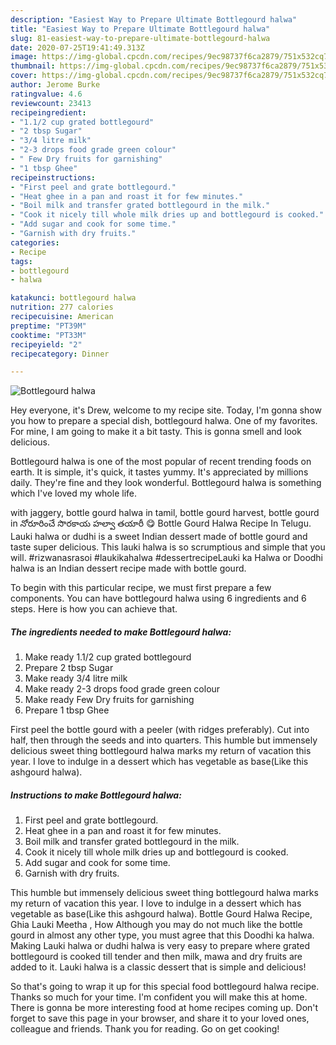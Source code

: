 ```yaml
---
description: "Easiest Way to Prepare Ultimate Bottlegourd halwa"
title: "Easiest Way to Prepare Ultimate Bottlegourd halwa"
slug: 81-easiest-way-to-prepare-ultimate-bottlegourd-halwa
date: 2020-07-25T19:41:49.313Z
image: https://img-global.cpcdn.com/recipes/9ec98737f6ca2879/751x532cq70/bottlegourd-halwa-recipe-main-photo.jpg
thumbnail: https://img-global.cpcdn.com/recipes/9ec98737f6ca2879/751x532cq70/bottlegourd-halwa-recipe-main-photo.jpg
cover: https://img-global.cpcdn.com/recipes/9ec98737f6ca2879/751x532cq70/bottlegourd-halwa-recipe-main-photo.jpg
author: Jerome Burke
ratingvalue: 4.6
reviewcount: 23413
recipeingredient:
- "1.1/2 cup grated bottlegourd"
- "2 tbsp Sugar"
- "3/4 litre milk"
- "2-3 drops food grade green colour"
- " Few Dry fruits for garnishing"
- "1 tbsp Ghee"
recipeinstructions:
- "First peel and grate bottlegourd."
- "Heat ghee in a pan and roast it for few minutes."
- "Boil milk and transfer grated bottlegourd in the milk."
- "Cook it nicely till whole milk dries up and bottlegourd is cooked."
- "Add sugar and cook for some time."
- "Garnish with dry fruits."
categories:
- Recipe
tags:
- bottlegourd
- halwa

katakunci: bottlegourd halwa 
nutrition: 277 calories
recipecuisine: American
preptime: "PT39M"
cooktime: "PT33M"
recipeyield: "2"
recipecategory: Dinner

---
```



![Bottlegourd halwa](https://img-global.cpcdn.com/recipes/9ec98737f6ca2879/751x532cq70/bottlegourd-halwa-recipe-main-photo.jpg)

Hey everyone, it's Drew, welcome to my recipe site. Today, I'm gonna show you how to prepare a special dish, bottlegourd halwa. One of my favorites. For mine, I am going to make it a bit tasty. This is gonna smell and look delicious.

Bottlegourd halwa is one of the most popular of recent trending foods on earth. It is simple, it's quick, it tastes yummy. It's appreciated by millions daily. They're fine and they look wonderful. Bottlegourd halwa is something which I've loved my whole life.

with jaggery, bottle gourd halwa in tamil, bottle gourd harvest, bottle gourd in నోరూరించే సొరకాయ హల్వా తయారీ 😋 Bottle Gourd Halwa Recipe In Telugu. Lauki halwa or dudhi is a sweet Indian dessert made of bottle gourd and taste super delicious. This lauki halwa is so scrumptious and simple that you will. #rizwanasrasoi #laukikahalwa #dessertrecipeLauki ka Halwa or Doodhi halwa is an Indian dessert recipe made with bottle gourd.


To begin with this particular recipe, we must first prepare a few components. You can have bottlegourd halwa using 6 ingredients and 6 steps. Here is how you can achieve that.

<!--inarticleads1-->

##### The ingredients needed to make Bottlegourd halwa:

1. Make ready 1.1/2 cup grated bottlegourd
1. Prepare 2 tbsp Sugar
1. Make ready 3/4 litre milk
1. Make ready 2-3 drops food grade green colour
1. Make ready  Few Dry fruits for garnishing
1. Prepare 1 tbsp Ghee


First peel the bottle gourd with a peeler (with ridges preferably). Cut into half, then through the seeds and into quarters. This humble but immensely delicious sweet thing bottlegourd halwa marks my return of vacation this year. I love to indulge in a dessert which has vegetable as base(Like this ashgourd halwa). 

<!--inarticleads2-->

##### Instructions to make Bottlegourd halwa:

1. First peel and grate bottlegourd.
1. Heat ghee in a pan and roast it for few minutes.
1. Boil milk and transfer grated bottlegourd in the milk.
1. Cook it nicely till whole milk dries up and bottlegourd is cooked.
1. Add sugar and cook for some time.
1. Garnish with dry fruits.


This humble but immensely delicious sweet thing bottlegourd halwa marks my return of vacation this year. I love to indulge in a dessert which has vegetable as base(Like this ashgourd halwa). Bottle Gourd Halwa Recipe, Ghia Lauki Meetha , How Although you may do not much like the bottle gourd in almost any other type, you must agree that this Doodhi ka halwa. Making Lauki halwa or dudhi halwa is very easy to prepare where grated bottlegourd is cooked till tender and then milk, mawa and dry fruits are added to it. Lauki halwa is a classic dessert that is simple and delicious! 

So that's going to wrap it up for this special food bottlegourd halwa recipe. Thanks so much for your time. I'm confident you will make this at home. There is gonna be more interesting food at home recipes coming up. Don't forget to save this page in your browser, and share it to your loved ones, colleague and friends. Thank you for reading. Go on get cooking!
